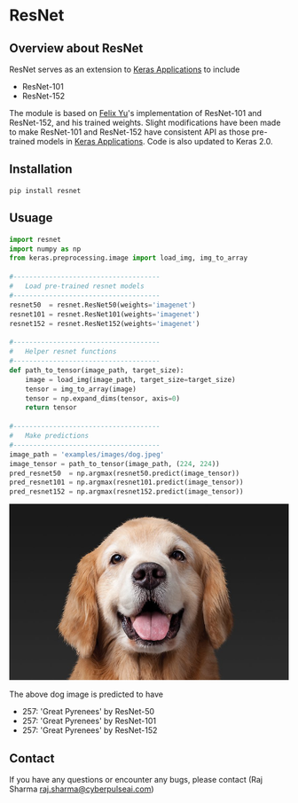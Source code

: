 # ResNet


Overview about ResNet
--------
ResNet serves as an extension to [Keras Applications](https://keras.io/applications/) to include
- ResNet-101
- ResNet-152

The module is based on [Felix Yu](https://github.com/flyyufelix)'s implementation of ResNet-101 and ResNet-152, and his trained weights. Slight modifications have been made to make ResNet-101 and ResNet-152 have consistent API as those pre-trained models in
[Keras Applications](https://keras.io/applications/). Code is also updated to Keras 2.0.


Installation
------------

```shell
pip install resnet
```


Usuage
------

```python
import resnet
import numpy as np
from keras.preprocessing.image import load_img, img_to_array

#-------------------------------------
#   Load pre-trained resnet models
#-------------------------------------
resnet50  = resnet.ResNet50(weights='imagenet')
resnet101 = resnet.ResNet101(weights='imagenet')
resnet152 = resnet.ResNet152(weights='imagenet')

#-------------------------------------
#   Helper resnet functions
#-------------------------------------
def path_to_tensor(image_path, target_size):
    image = load_img(image_path, target_size=target_size)
    tensor = img_to_array(image)
    tensor = np.expand_dims(tensor, axis=0)
    return tensor

#-------------------------------------
#   Make predictions
#-------------------------------------
image_path = 'examples/images/dog.jpeg'
image_tensor = path_to_tensor(image_path, (224, 224))
pred_resnet50  = np.argmax(resnet50.predict(image_tensor))
pred_resnet101 = np.argmax(resnet101.predict(image_tensor))
pred_resnet152 = np.argmax(resnet152.predict(image_tensor))
```


![Sample dog image](examples/images/dog.jpeg)

The above dog image is predicted to have
-  257: 'Great Pyrenees' by ResNet-50
-  257: 'Great Pyrenees' by ResNet-101
-  257: 'Great Pyrenees' by ResNet-152


Contact
-------
If you have any questions or encounter any bugs, please contact (Raj Sharma raj.sharma@cyberpulseai.com)


